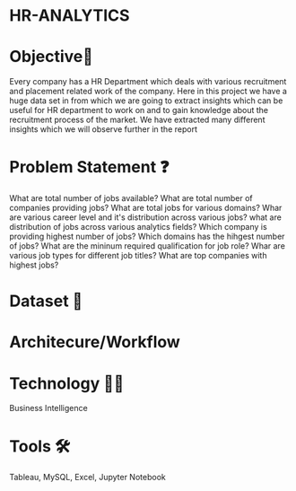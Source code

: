 # HR-ANALYTICS
# Objective🎯
Every company has a HR Department which deals with various recruitment and  placement related work of the company. Here in this project we have a huge data set  in from which we are going to extract insights which can be useful for HR department  to work on and to gain knowledge about the recruitment process of the market. We  have extracted many different insights which we will observe further in the report
# Problem Statement ❓
What are total number of jobs available?
What are total number of companies providing jobs?
What are total jobs for various domains?
Whar are various career level and it's distribution across various jobs?
what are distribution of jobs across various analytics fields?
Which company is providing highest number of jobs?
Which domains has the hihgest number of jobs?
What are the mininum required qualification for job role?
Whar are various job types for different job titles?
What are top  companies with highest jobs? 
# Dataset 📀

# Architecure/Workflow
# Technology 👩‍💻
Business Intelligence
# Tools 🛠
Tableau, MySQL, Excel, Jupyter Notebook
